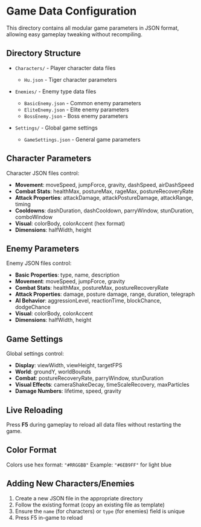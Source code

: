 # Game Data Configuration

This directory contains all modular game parameters in JSON format, allowing easy gameplay tweaking without recompiling.

## Directory Structure

- `Characters/` - Player character data files
  - `Hu.json` - Tiger character parameters
  
- `Enemies/` - Enemy type data files
  - `BasicEnemy.json` - Common enemy parameters
  - `EliteEnemy.json` - Elite enemy parameters
  - `BossEnemy.json` - Boss enemy parameters
  
- `Settings/` - Global game settings
  - `GameSettings.json` - General game parameters

## Character Parameters

Character JSON files control:
- **Movement**: moveSpeed, jumpForce, gravity, dashSpeed, airDashSpeed
- **Combat Stats**: healthMax, postureMax, rageMax, postureRecoveryRate
- **Attack Properties**: attackDamage, attackPostureDamage, attackRange, timing
- **Cooldowns**: dashDuration, dashCooldown, parryWindow, stunDuration, comboWindow
- **Visual**: colorBody, colorAccent (hex format)
- **Dimensions**: halfWidth, height

## Enemy Parameters

Enemy JSON files control:
- **Basic Properties**: type, name, description
- **Movement**: moveSpeed, jumpForce, gravity
- **Combat Stats**: healthMax, postureMax, postureRecoveryRate
- **Attack Properties**: damage, posture damage, range, duration, telegraph
- **AI Behavior**: aggressionLevel, reactionTime, blockChance, dodgeChance
- **Visual**: colorBody, colorAccent
- **Dimensions**: halfWidth, height

## Game Settings

Global settings control:
- **Display**: viewWidth, viewHeight, targetFPS
- **World**: groundY, worldBounds
- **Combat**: postureRecoveryRate, parryWindow, stunDuration
- **Visual Effects**: cameraShakeDecay, timeScaleRecovery, maxParticles
- **Damage Numbers**: lifetime, speed, gravity

## Live Reloading

Press **F5** during gameplay to reload all data files without restarting the game.

## Color Format

Colors use hex format: `"#RRGGBB"`
Example: `"#6EB9FF"` for light blue

## Adding New Characters/Enemies

1. Create a new JSON file in the appropriate directory
2. Follow the existing format (copy an existing file as template)
3. Ensure the `name` (for characters) or `type` (for enemies) field is unique
4. Press F5 in-game to reload